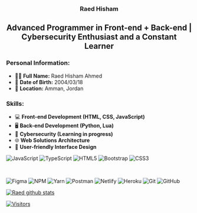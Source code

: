 <h3 align="center">
Raed Hisham
</h3>

<h2 align="center">
Advanced Programmer in Front-end + Back-end | Cybersecurity Enthusiast and a Constant Learner
</h2> 

### Personal Information:
- 👨‍💻 **Full Name:** Raed Hisham Ahmed
- 📅 **Date of Birth:** 2004/03/18
- 📍 **Location:** Amman, Jordan

### Skills:
- 💻 **Front-end Development (HTML, CSS, JavaScript)**
- 🖥️ **Back-end Development (Python, Lua)**
- 🔐 **Cybersecurity (Learning in progress)**
- 🌐 **Web Solutions Architecture**
- 🎨 **User-friendly Interface Design**

![JavaScript](https://img.shields.io/badge/javascript-%23323330.svg?style=for-the-badge&logo=javascript&logoColor=%23F7DF1E)
![TypeScript](https://img.shields.io/badge/typescript-%23007ACC.svg?style=for-the-badge&logo=typescript&logoColor=white)
![HTML5](https://img.shields.io/badge/html5-%23E34F26.svg?style=for-the-badge&logo=html5&logoColor=white)
![Bootstrap](https://img.shields.io/badge/bootstrap-%23563D7C.svg?style=for-the-badge&logo=bootstrap&logoColor=white)
![CSS3](https://img.shields.io/badge/css3-%231572B6.svg?style=for-the-badge&logo=css3&logoColor=white)

</br>

![Figma](https://img.shields.io/badge/figma-%23F24E1E.svg?style=for-the-badge&logo=figma&logoColor=white)
![NPM](https://img.shields.io/badge/NPM-%23000000.svg?style=for-the-badge&logo=npm&logoColor=white)
![Yarn](https://img.shields.io/badge/yarn-%232C8EBB.svg?style=for-the-badge&logo=yarn&logoColor=white)
![Postman](https://img.shields.io/badge/Postman-FF6C37?style=for-the-badge&logo=postman&logoColor=white)
![Netlify](https://img.shields.io/badge/netlify-%23000000.svg?style=for-the-badge&logo=netlify&logoColor=#00C7B7)
![Heroku](https://img.shields.io/badge/heroku-%23430098.svg?style=for-the-badge&logo=heroku&logoColor=white)
![Git](https://img.shields.io/badge/git-%23F05033.svg?style=for-the-badge&logo=git&logoColor=white)
![GitHub](https://img.shields.io/badge/github-%23121011.svg?style=for-the-badge&logo=github&logoColor=white)

[![Raed github stats](https://github-readme-stats.vercel.app/api?username=RaedByte)](https://github.com/RaedByte)

[![Visitors](https://visitor-badge.glitch.me/badge?page_id=RaedByte.RaedByte)](https://github.com/RaedByte)
